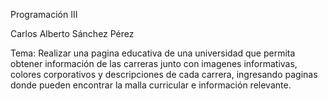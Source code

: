 Programación III

Carlos Alberto Sánchez Pérez

Tema: Realizar una pagina educativa de una universidad que permita obtener información de las carreras junto con imagenes informativas, colores corporativos y descripciones de cada carrera, ingresando paginas donde pueden encontrar la malla curricular e información relevante.
